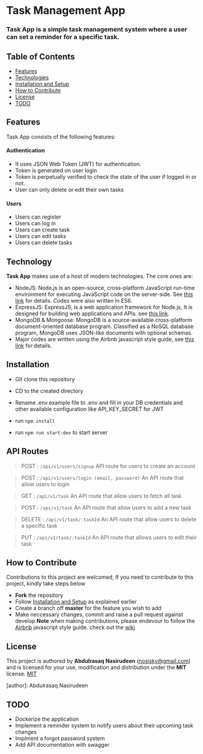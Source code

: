 # Task Management App

### Task App is a simple task management system where a user can set a reminder for a specific task.

## Table of Contents

- [Features](#features)
- [Technologies](#technology)
- [Installation and Setup](#installation)
- [How to Contribute](#how-to-contribute)
- [License](#license)
- [TODO](#todo)

## Features

Task App consists of the following features:

#### Authentication

- It uses JSON Web Token (JWT) for authentication.
- Token is generated on user login
- Token is perpetually verified to check the state of the user if logged in or not.
- User can only delete or edit their own tasks

#### Users

- Users can register
- Users can log in
- Users can create task
- Users can edit tasks
- Users can delete tasks

## Technology

**Task App** makes use of a host of modern technologies. The core ones are:

- NodeJS: Node.js is an open-source, cross-platform JavaScript run-time environment for executing JavaScript code on the server-side.
  See [this link](https://en.wikipedia.org/wiki/Node.js) for details. Codes were also written in ES6.
- ExpressJS: ExpressJS, is a web application framework for Node.js, It is designed for building web applications and APIs.
  see [this link](https://en.wikipedia.org/wiki/Express.js).
- MongoDB & Mongoose: MongoDB is a source-available cross-platform document-oriented database program. Classified as a NoSQL database program, MongoDB uses JSON-like documents with optional schemas.
- Major codes are written using the Airbnb javascript style guide, see [this link](https://github.com/airbnb/javascript) for details.

## Installation

- Git clone this repository

- CD to the created directory

- Rename .env.example file to .env and fill in your DB credentials and other available configuration like API_KEY_SECRET for JWT

- run `npm install`

- run `npm run start:dev` to start server

## API Routes

> POST : `/api/v1/users/signup`
> API route for users to create an account

> POST : `/api/v1/users/login (email, password)`
> An API route that allow users to login

> GET : `/api/v1/task`
> An API route that allow users to fetch all task

> POST : `/api/v1/task`
> An API route that allow users to add a new task

> DELETE : `/api/v1/task/:taskId`
> An API route that allow users to delete a specific task

> PUT : `/api/v1/task/:taskId`
> An API route that allows users to edit their task

## How to Contribute

Contributions to this project are welcomed, If you need to contribute to this project, kindly take steps below

- **Fork** the repository
- Follow [Installation and Setup](#installation) as explained earlier
- Create a branch off **master** for the feature you wish to add
- Make neccessary changes, commit and raise a pull request against develop
  **Note** when making contributions, please endevour to follow the [Airbnb](https://github.com/airbnb/javascript) javascript style guide. check out the [wiki](https://github.com/nosisky/blogIt/wiki)

## License

This project is authored by **Abdulrasaq Nasirudeen** (nosisky@gmail.com) and is licensed for your use, modification and distribution under the **MIT** license.
[MIT][license]

<!-- Definitions -->

[license]: LICENSE

[author]: Abdulrasaq Nasirudeen

## TODO

- Dockerize the application
- Implement a reminder system to notify users about their upcoming task changes
- Implment a forgot password system
- Add API documentation with swagger
